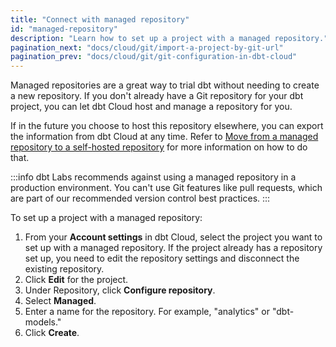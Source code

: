 ```yaml
---
title: "Connect with managed repository"
id: "managed-repository"
description: "Learn how to set up a project with a managed repository."
pagination_next: "docs/cloud/git/import-a-project-by-git-url"
pagination_prev: "docs/cloud/git/git-configuration-in-dbt-cloud"
---
```


Managed repositories are a great way to trial dbt without needing to create a new repository. If you don't already have a Git repository for your dbt project, you can let dbt Cloud host and manage a repository for you. 

If in the future you choose to host this repository elsewhere, you can export the information from dbt Cloud at any time. Refer to [Move from a managed repository to a self-hosted repository](/faqs/Git/managed-repo) for more information on how to do that.


:::info
dbt Labs recommends against using a managed repository in a production environment. You can't use Git features like pull requests, which are part of our recommended version control best practices.
:::

To set up a project with a managed repository:

1. From your **Account settings** in dbt Cloud, select the project you want to set up with a managed repository. If the project already has a repository set up, you need to edit the repository settings and disconnect the existing repository.
2. Click **Edit** for the project.
3. Under Repository, click **Configure repository**.
4. Select **Managed**.
5. Enter a name for the repository. For example, "analytics" or "dbt-models."
6. Click **Create**.
   <Lightbox src="/img/docs/dbt-cloud/cloud-configuring-dbt-cloud/managed-repo.png" title="Adding a managed repository"/>

